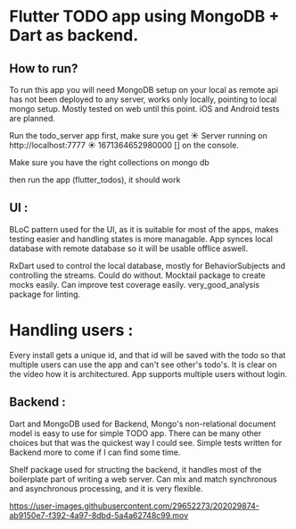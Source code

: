 # Flutter TODO app using MongoDB + Dart as backend.


## How to run?
To run this app you will need MongoDB setup on your local as remote api has not been deployed to any server, works only locally, pointing to local mongo setup. Mostly tested on web until this point. iOS and Android tests are planned.

Run the todo_server app first, make sure you get 
☀️ Server running on http://localhost:7777 ☀️
1671364652980000
[]
on the console.

Make sure you have the right collections on mongo db

then run the app (flutter_todos), it should work

## UI : 
BLoC pattern used for the UI, as it is suitable for most of the apps, makes testing easier and handling states is more managable. App synces local database with remote database so it will be usable offlice aswell.

RxDart used to control the local database, mostly for BehaviorSubjects and controlling the streams. Could do without. 
Mocktail package to create mocks easily. Can improve test coverage easily.
very_good_analysis package for linting.

# Handling users : 
Every install gets a unique id, and that id will be saved with the todo so that multiple users can use the app and can't see other's todo's. It is clear on the video how it is architectured. App supports multiple users without login. 

## Backend : 
Dart and MongoDB used for Backend, Mongo's non-relational document model is easy to use for simple TODO app. There can be many other choices but that was the quickest way I could see. Simple tests written for Backend more to come if I can find some time.

Shelf package used for structing the backend, it handles most of the boilerplate part of writing a web server. Can mix and match synchronous and asynchronous processing, and it is very flexible.




https://user-images.githubusercontent.com/29652273/202029874-ab9150e7-f392-4a97-8dbd-5a4a62748c99.mov

